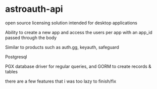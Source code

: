 # astroauth-api
open source licensing solution intended for desktop applications

Ability to create a new app and access the users per app with an app_id passed through the body

Similar to products such as auth.gg, keyauth, safeguard

Postgresql

PGX database driver for regular queries, and GORM to create records & tables

there are a few features that i was too lazy to finish/fix
